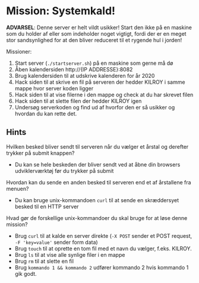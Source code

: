 # Mission: Systemkald!

**ADVARSEL**: Denne server er helt vildt usikker! Start den ikke på en maskine som du holder af eller som indeholder noget vigtigt, fordi der er en meget stor sandsynlighed for at den bliver reduceret til et rygende hul i jorden!

Missioner:
1. Start server (`./startserver.sh`) på en maskine som gerne må dø
1. Åben kalendersiden http://{IP ADDRESSE}:8082
1. Brug kalendersiden til at udskrive kalenderen for år 2020
1. Hack siden til at skrive en fil på serveren der hedder KILROY i samme mappe hvor server koden ligger
1. Hack siden til at vise filerne i den mappe og check at du har skrevet filen
1. Hack siden til at slette filen der hedder KILROY igen
1. Undersøg serverkoden og find ud af hvorfor den er så usikker og hvordan du kan rette det.

## Hints

Hvilken besked bliver sendt til serveren når du vælger et årstal og derefter trykker på submit knappen?
- Du kan se hele beskeden der bliver sendt ved at åbne din browsers udviklerværktøj før du trykker på submit

Hvordan kan du sende en anden besked til serveren end et af årstallene fra menuen?
- Du kan bruge unix-kommandoen `curl` til at sende en skræddersyet besked til en HTTP server


Hvad gør de forskellige unix-kommandoer du skal bruge for at løse denne mission?
- Brug `curl` til at kalde en server direkte (`-X POST` sender et POST request, `-F 'key=value'` sender form data)
- Brug `touch` til at oprette en tom fil med et navn du vælger, f.eks. KILROY.
- Brug `ls` til at vise alle synlige filer i en mappe
- Brug `rm` til at slette en fil
- Brug `kommando 1 && kommando 2` udfører kommando 2 hvis kommando 1 gik godt.

